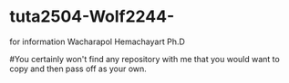 # tuta2504-Wolf2244-

for information Wacharapol Hemachayart Ph.D

#You certainly won't find any repository with me that you would want to copy and then pass off as your own.
